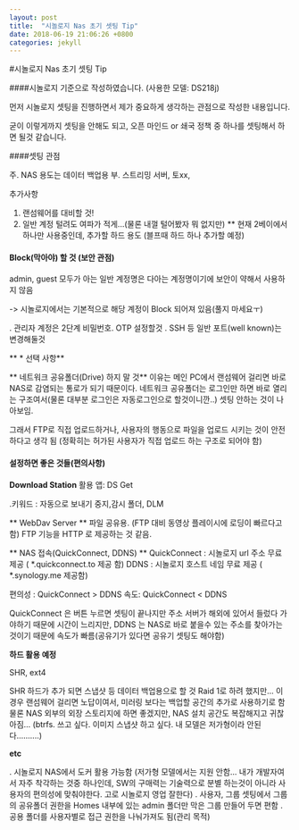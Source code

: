 ```yaml
---
layout: post
title:  "시놀로지 Nas 초기 셋팅 Tip"
date: 2018-06-19 21:06:26 +0800
categories: jekyll
---
```

#시놀로지 Nas 초기 셋팅 Tip

####시놀로지 기준으로 작성하였습니다. 
(사용한 모델: DS218j)


먼저 시놀로지 셋팅을 진행하면서 제가 중요하게 생각하는 관점으로 작성한 내용입니다.

 굳이 이렇게까지 셋팅을 안해도 되고, 오픈 마인드 or 쇄국 정책 중 하나를 셋팅해서 하면 될것 같습니다.

####셋팅 관점


주. NAS 용도는 데이터 백업용 
부. 스트리밍 서버, 토xx, 

추가사항
1) 랜섬웨어를 대비할 것!
2) 일반 계정 털려도 여파가 적게...(물론 내껄 털어봤자 뭐 없지만)
** 현재 2베이에서 하나만 사용중인데, 추가할 하드 용도 (블프때 하드 하나 추가할 예정)


#### Block(막아야) 할 것 (보안 관점)

 admin, guest 모두가 아는 일반 계정명은 다아는 계정명이기에 보안이 약해서 사용하지 않음

-> 시놀로지에서는 기본적으로 해당 계정이 Block 되어져 있음(풀지 마세요ㅜ)


. 관리자 계정은 2단계 비밀번호. OTP 설정할것
. SSH 등 일반 포트(well known)는 변경해둘것


** * 선택 사항**

** 네트워크 공유폴더(Drive) 하지 말 것**
이유는 메인 PC에서 랜섬웨어 걸리면 바로 NAS로 감염되는 통로가 되기 때문이다.
네트워크 공유폴더는 로그인만 하면 바로 열리는 구조여서(물론 대부분 로그인은 자동로그인으로 할것이니깐..)
셋팅 안하는 것이 나아보임.

그래서 FTP로 직접 업로드하거나, 사용자의 행동으로 파일을 업로드 시키는 것이 안전하다고 생각 됨
(정확히는 허가된 사용자가 직접 업로드 하는 구조로 되어야 함)


#### 설정하면 좋은 것들(편의사항)

**Download Station**
활용 앱: DS Get

.키워드 : 자동으로 보내기 중지,감시 폴더, DLM

** WebDav Server **
 파일 공유용. (FTP 대비 동영상 플레이시에 로딩이 빠르다고 함)
 FTP 기능을 HTTP 로 제공하는 것 같음. 
 
** NAS 접속(QuickConnect, DDNS) **
QuickConnect : 시놀로지 url 주소 무료 제공 ( *.quickconnect.to 제공 함)
DDNS : 시놀로지 호스트 네임 무료 제공 ( *.synology.me 제공함)

편의성 : QuickConnect > DDNS 
속도:  QuickConnect < DDNS 

QuickConnect 은 버튼 누르면 셋팅이 끝나지만 주소 서버가 해외에 있어서 들렀다 가야하기 때문에 시간이 느리지만,
DDNS 는 NAS로 바로 붙을수 있는 주소를 찾아가는 것이기 때문에 속도가 빠름(공유기가 있다면 공유기 셋팅도 해야함)

**하드 활용 예정**

SHR, ext4

SHR 하드가 추가 되면 스냅샷 등 데이터 백업용으로 할 것
Raid 1로 하려 했지만... 이 경우 랜섬웨어 걸리면 노답이여서, 미러링 보다는 백업할 공간의 추가로 사용하기로 함
물론 NAS 외부의 외장 스토리지에 하면 좋겠지만, NAS 설치 공간도 복잡해지고 귀찮아짐...
(btrfs. 쓰고 싶다. 이미지 스냅샷 하고 싶다. 내 모델은 저가형이라 안된다..........)

**etc**

. 시놀로지 NAS에서 도커 활용 가능함 (저가형 모델에서는 지원 안함... 내가 개발자여서 자주 착각하는 것중 하나인데, SW의 구매력는 기술력으로 분별 하는것이 아니라 사용자의 편의성에 맞춰야한다. 고로 시놀로지 영업 잘한다)
. 사용자, 그룹 셋팅에서 그룹의 공유폴더 권한을 Homes 내부에 있는 admin 폴더만 막은 그룹 만들어 두면 편함
. 공용 폴더를 사용자별로 접근 권한을 나눠가져도 됨(관리 목적)


